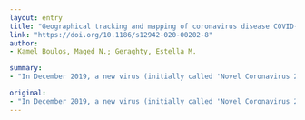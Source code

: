 ```yaml
---
layout: entry
title: "Geographical tracking and mapping of coronavirus disease COVID-19/severe acute respiratory syndrome coronavirus 2 (SARS-CoV-2) epidemic and associated events around the world: how 21st century GIS technologies are supporting the global fight against outbr"
link: "https://doi.org/10.1186/s12942-020-00202-8"
author:
- Kamel Boulos, Maged N.; Geraghty, Estella M.

summary:
- "In December 2019, a new virus (initially called 'Novel Coronavirus 2019-nCoV' and later renamed to SARS-CoV-2) causing severe acute respiratory syndrome (coronavirus disease COVID-19) emerged in Wuhan, Hubei Province, China, and rapidly spread to other parts of China and other countries around the world."

original:
- "In December 2019, a new virus (initially called 'Novel Coronavirus 2019-nCoV' and later renamed to SARS-CoV-2) causing severe acute respiratory syndrome (coronavirus disease COVID-19) emerged in Wuhan, Hubei Province, China, and rapidly spread to other parts of China and other countries around the world, despite China's massive efforts to contain the disease within Hubei. As with the original SARS-CoV epidemic of 2002/2003 and with seasonal influenza, geographic information systems and methods, including, among other application possibilities, online real-or near-real-time mapping of disease cases and of social media reactions to disease spread, predictive risk mapping using population travel data, and tracing and mapping super-spreader trajectories and contacts across space and time, are proving indispensable for timely and effective epidemic monitoring and response. This paper offers pointers to, and describes, a range of practical online/mobile GIS and mapping dashboards and applications for tracking the 2019/2020 coronavirus epidemic and associated events as they unfold around the world. Some of these dashboards and applications are receiving data updates in near-real-time (at the time of writing), and one of them is meant for individual users (in China) to check if the app user has had any close contact with a person confirmed or suspected to have been infected with SARS-CoV-2 in the recent past. We also discuss additional ways GIS can support the fight against infectious disease outbreaks and epidemics."
---
```


